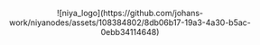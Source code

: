 <p align=center>
![niya_logo](https://github.com/johans-work/niyanodes/assets/108384802/8db06b17-19a3-4a30-b5ac-0ebb34114648)
</p>
